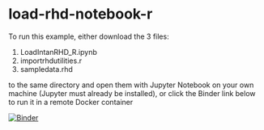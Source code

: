 # load-rhd-notebook-r

To run this example, either download the 3 files:
1. LoadIntanRHD_R.ipynb
2. importrhdutilities.r
3. sampledata.rhd


to the same directory and open them with Jupyter Notebook on your own machine (Jupyter must already be installed), or click the Binder link below to run it in a remote Docker container 

[![Binder](https://mybinder.org/badge_logo.svg)](https://mybinder.org/v2/gh/adrian-foy/load-rhd-notebook-julia/HEAD)
